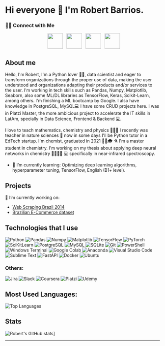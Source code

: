 # Hi everyone 👋 I'm Robert Barrios. 

<h3> 🤝🏻 Connect with Me </h3>
<p align="center">
&nbsp; <a href="https://www.linkedin.com/in/robertbarack/" target="_blank" rel="noopener noreferrer"><img src="https://img.icons8.com/plasticine/100/000000/linkedin.png" width="50" /></a>
&nbsp; <a href="mailto:ryba.9125@gmail.com" target="_blank" rel="noopener noreferrer"><img src="https://img.icons8.com/plasticine/100/000000/gmail.png"  width="50" /></a>
&nbsp; <a href="https://api.whatsapp.com/send?phone=573015648289" target="_blank" rel="noopener noreferrer"><img src="https://img.shields.io/badge/WhatsApp-25D366?style=for-the-badge&logo=whatsapp&logoColor=white" width="50" /></a>
&nbsp; <a href="https://www.kaggle.com/robertbarak/" target="_blank" rel="noopener noreferrer"><img src="https://user-images.githubusercontent.com/70554812/201546219-11095c1c-ec52-47cd-886b-a8e7ce90a617.png" width="50" /></a>
</p>


## About me
Hello, I'm Robert, I'm a Python lover 🐍🐍, data scientist and eager to transform organizations through the proper use of data, making the user understood and organizations adapting their products and/or services to the user. I'm working in tech skills such as Pandas, Numpy, Matplotlib, Seaborn, also some ML/DL libraries as TensorFlow, Keras, Scikit-Learn, among others. I'm finishing a ML bootcamp by Google. I also have knowledge in PostgreSQL, MySQL💻 I have some CRUD projects here. I was in Platzi Master, the more ambicious project to accelerate the IT skills in LatAm, specially in Data Science, Frontend & Backend 💻.

I love to teach mathematics, chemistry and physics 👨🏽‍🔬 I recently was teacher in nature sciences 🧪 now in some days I'll be Python tutor in a EdTech startup. I'm chemist, graduated in 2021 👨🏻🎓 ⚗️ I'm a master student in chemistry. I'm working on my thesis about applying deep neural networks in chemistry 👨‍🔬🥽🧪 💻 specifically in near-infrared spectroscopy.

- 🌱 I’m currently learning: Optimizing deep learning algorithms, hyperparameter tuning, TensorFlow, English (B1+ level).


## Projects
🔭 I’m currently working on: 
- [Web Scraping Brazil 2014](https://github.com/robertbarac/Web_Scraping_Brazil_2014)
- [Brazilian E-Commerce dataset](https://github.com/robertbarac/EDA-Brazilian-ecommerce)

## Technologies that I use

![Python](https://img.shields.io/badge/Python-FFD43B?style=for-the-badge&logo=python&logoColor=blue) ![Pandas](https://img.shields.io/badge/Pandas-2C2D72?style=for-the-badge&logo=pandas&logoColor=white) ![Numpy](https://img.shields.io/badge/Numpy-777BB4?style=for-the-badge&logo=numpy&logoColor=white) ![Matplotlib](https://img.shields.io/badge/Matplotlib-%23ffffff.svg?style=for-the-badge&logo=Matplotlib&logoColor=black) ![TensorFlow](https://img.shields.io/badge/TensorFlow-FF6F00?style=for-the-badge&logo=tensorflow&logoColor=white) ![PyTorch](https://img.shields.io/badge/PyTorch-EE4C2C?style=for-the-badge&logo=pytorch&logoColor=white) ![SciKitLearn](https://img.shields.io/badge/scikit_learn-F7931E?style=for-the-badge&logo=scikit-learn&logoColor=white) ![PostgreSQL](https://img.shields.io/badge/PostgreSQL-316192?style=for-the-badge&logo=postgresql&logoColor=white) ![MySQL](https://img.shields.io/badge/MySQL-005C84?style=for-the-badge&logo=mysql&logoColor=white) ![SQLite](https://img.shields.io/badge/SQLite-07405E?style=for-the-badge&logo=sqlite&logoColor=white) ![Git](https://img.shields.io/badge/GIT-E44C30?style=for-the-badge&logo=git&logoColor=white) ![PowerShell](https://img.shields.io/badge/powershell-5391FE?style=for-the-badge&logo=powershell&logoColor=white) ![Windows Terminal](https://img.shields.io/badge/windows%20terminal-4D4D4D?style=for-the-badge&logo=windows%20terminal&logoColor=white) ![Google Colab](https://img.shields.io/badge/Colab-F9AB00?style=for-the-badge&logo=googlecolab&color=525252) ![Anaconda](https://img.shields.io/badge/conda-342B029.svg?&style=for-the-badge&logo=anaconda&logoColor=white) ![Visual Studio Code](https://img.shields.io/badge/Visual_Studio_Code-0078D4?style=for-the-badge&logo=visual%20studio%20code&logoColor=white) ![Sublime Text](https://img.shields.io/badge/sublime_text-%23575757.svg?&style=for-the-badge&logo=sublime-text&logoColor=important) ![FastAPI](https://img.shields.io/badge/fastapi-109989?style=for-the-badge&logo=FASTAPI&logoColor=white) ![Docker](https://img.shields.io/badge/Docker-2CA5E0?style=for-the-badge&logo=docker&logoColor=white) ![Ubuntu](https://img.shields.io/badge/Ubuntu-E95420?style=for-the-badge&logo=ubuntu&logoColor=white)

### Others:
![Jira](https://img.shields.io/badge/Jira-0052CC?style=for-the-badge&logo=Jira&logoColor=white) ![Slack](https://img.shields.io/badge/Slack-4A154B?style=for-the-badge&logo=slack&logoColor=white) ![Coursera](https://img.shields.io/badge/Coursera-0056D2?style=for-the-badge&logo=Coursera&logoColor=white) ![Platzi](https://img.shields.io/badge/Platzi-98CA3F?style=for-the-badge&logo=platzi&logoColor=white) ![Udemy](https://img.shields.io/badge/Udemy-EC5252?style=for-the-badge&logo=Udemy&logoColor=white)
 
## Most Used Languages:
![Top Languages](https://github-readme-stats.vercel.app/api/top-langs/?username=robertbarac&layout=compact)


## Stats
![Robert's GitHub stats](https://github-readme-stats.vercel.app/api?username=robertbarac&show_icons=true&theme=tokyonight)]

---
<!--
[<img src="http://www.google.com.au/images/nav_logo7.png">](http://google.com.au/)
- 👯 I’m looking to collaborate on ...
- 🤔 I’m looking for help with ...
- 💬 Ask me about ...

- 📫 How to reach me: ...
- 😄 Pronouns: ...
- ⚡ Fun fact: ...

## Sumary Card
![Robert's Sumary Card](https://github-profile-summary-cards.vercel.app/api/cards/profile-details?username=robertbarac)

(https://github.com/robertbarac/github-readme-stats)
(mailto:ryba.9125@gmail.com)

![<img src="https://img.shields.io/badge/LinkedIn-0077B5?style=for-the-badge&logo=linkedin&logoColor=white">](https://www.linkedin.com/in/robertbarack/)
![Gmail](https://img.shields.io/badge/Gmail-D14836?style=for-the-badge&logo=gmail&logoColor=white?)
![Telegram](https://img.shields.io/badge/Telegram-2CA5E0?style=for-the-badge&logo=telegram&logoColor=white)

![image](https://user-images.githubusercontent.com/70554812/201545341-ebcd358b-0401-45a3-8781-2e290d7cebda.png)
-->
